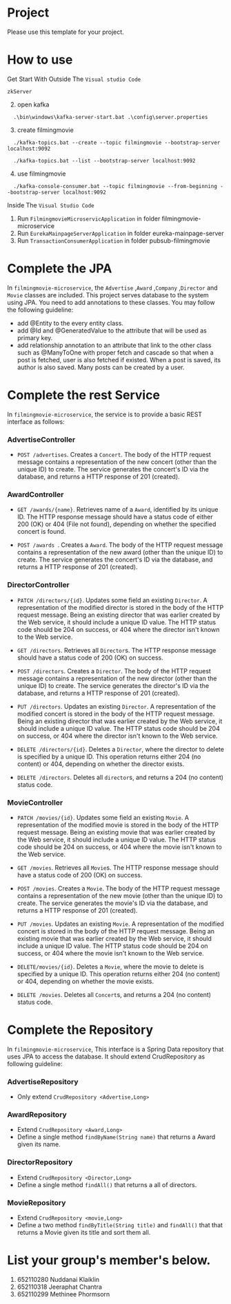 Project
=============
Please use this template for your project.

How to use 
=============
Get Start With Outside The `Visual studio Code`
````
zkServer
````
2. open kafka
```
  .\bin\windows\kafka-server-start.bat .\config\server.properties
```
3. create filmingmovie
```
  ./kafka-topics.bat --create --topic filmingmovie --bootstrap-server localhost:9092
```
```
  ./kafka-topics.bat --list --bootstrap-server localhost:9092
```
4. use filmingmovie
```
  ./kafka-console-consumer.bat --topic filmingmovie --from-beginning --bootstrap-server localhost:9092
```
Inside The `Visual Studio Code`

1.  Run `FilmingmovieMicroservicApplication` in folder filmingmovie-microservice
2.  Run `EurekaMainpageServerApplication` in folder eureka-mainpage-server
3.  Run `TransactionConsumerApplication` in folder  pubsub-filmingmovie


Complete the JPA
=============
In `filmingmovie-microservice`, the `Advertise` ,`Award` ,`Company` ,`Director` and `Movie` classes are included. This project serves database to the system using JPA. You need to add annotations to these classes. You may follow the following guideline:
- add @Entity to the every entity class.
- add @Id and @GeneratedValue to the attribute that will be used as primary key.
- add relationship annotation to an attribute that link to the other class such as @ManyToOne with proper fetch and cascade so that when a post is fetched, user is also fetched if existed. When a post is saved, its author is also saved. Many posts can be created by a user.

# Complete the rest Service
In `filmingmovie-microservice`, the service is to provide a basic REST interface as follows:
### AdvertiseController
- `POST /advertises`. Creates a `Concert`. The body of the HTTP request message contains a representation of the new concert (other than the unique ID) to create. The service generates the concert's ID via the database, and returns a HTTP response of 201 (created).
### AwardController
- `GET /awards/{name}`. Retrieves name of a `Award`, identified by its unique ID. The HTTP response message should have a status code of either 200 (OK) or 404 (File not found), depending on whether the specified concert is found.

- `POST /awards `. Creates a `Award`. The body of the HTTP request message contains a representation of the new award (other than the unique ID) to create. The service generates the concert's ID via the database, and returns a HTTP response of 201 (created).
### DirectorController
- `PATCH /directors/{id}`. Updates some field an existing `Director`. A representation of the modified director is stored in the body of the HTTP request message. Being an existing director that was earlier created by the Web service, it should include a unique ID value. The HTTP status code should be 204 on success, or 404 where the director isn't known to the Web service.

- `GET /directors`. Retrieves all `Director`s. The HTTP response message should have a status code of 200 (OK) on success.

- `POST /directors`. Creates a `Director`. The body of the HTTP request message contains a representation of the new director (other than the unique ID) to create. The service generates the director's ID via the database, and returns a HTTP response of 201 (created).
  
- `PUT /directors`. Updates an existing `Director`. A representation of the modified concert is stored in the body of the HTTP request message. Being an existing director that was earlier created by the Web service, it should include a unique ID value. The HTTP status code should be 204 on success, or 404 where the director isn't known to the Web service.

- `DELETE /directors/{id}`. Deletes a `Director`, where the director to delete is specified by a unique ID. This operation returns either 204 (no content) or 404, depending on whether the director exists.

- `DELETE /directors`. Deletes all `director`s, and returns a 204 (no content) status code.

### MovieController
- `PATCH /movies/{id}`. Updates some field an existing `Movie`. A representation of the modified movie is stored in the body of the HTTP request message. Being an existing movie that was earlier created by the Web service, it should include a unique ID value. The HTTP status code should be 204 on success, or 404 where the movie isn't known to the Web service.

- `GET /movies`. Retrieves all `Movie`s. The HTTP response message should have a status code of 200 (OK) on success.

- `POST /movies`. Creates a `Movie`. The body of the HTTP request message contains a representation of the new movie (other than the unique ID) to create. The service generates the movie's ID via the database, and returns a HTTP response of 201 (created).
  
- `PUT /movies`. Updates an existing `Movie`. A representation of the modified concert is stored in the body of the HTTP request message. Being an existing movie that was earlier created by the Web service, it should include a unique ID value. The HTTP status code should be 204 on success, or 404 where the movie isn't known to the Web service.

- `DELETE/movies/{id}`. Deletes a `Movie`, where the movie to delete is specified by a unique ID. This operation returns either 204 (no content) or 404, depending on whether the movie exists.

- `DELETE /movies`. Deletes all `Concert`s, and returns a 204 (no content) status code.

# Complete the Repository
In `filmingmovie-microservice`, This interface is a Spring Data repository that uses JPA to access the database. It should extend CrudRepository as following guideline:
### AdvertiseRepository
- Only extend `CrudRepository <Advertise,Long>`
### AwardRepository
- Extend `CrudRepository <Award,Long>`
- Define a single method `findByName(String name)` that returns a Award given its name.
### DirectorRepository
- Extend `CrudRepository <Director,Long>`
- Define a single method `findAll()` that returns a all of directors.
### MovieRepository
- Extend `CrudRepository <movie,Long>`
- Define a two method `findByTitle(String title)` and `findAll()` that that returns a Movie given its title and sort them all.
# List your group's member's below.
1. 652110280 Nuddanai Klaiklin
2. 652110318 Jeeraphat Chantra
3. 652110299 Methinee Phormsorn




